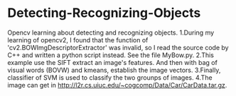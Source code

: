# Detecting-Recognizing-Objects
Opencv learning about detecting and recognizing objects.
1.During my learning of opencv2, I found that the function of 'cv2.BOWImgDescriptorExtractor' was invalid, so I read the source code by C++ and written a python script instead. See the file MyBow.py.
2.This example use the SIFT extract an image's features. And then with bag of visual words (BOVW) and kmeans, establish the image vectors.
3.Finally, classifier of SVM is used to classify the two grounps of images.
4.The image can get in http://l2r.cs.uiuc.edu/~cogcomp/Data/Car/CarData.tar.gz.
